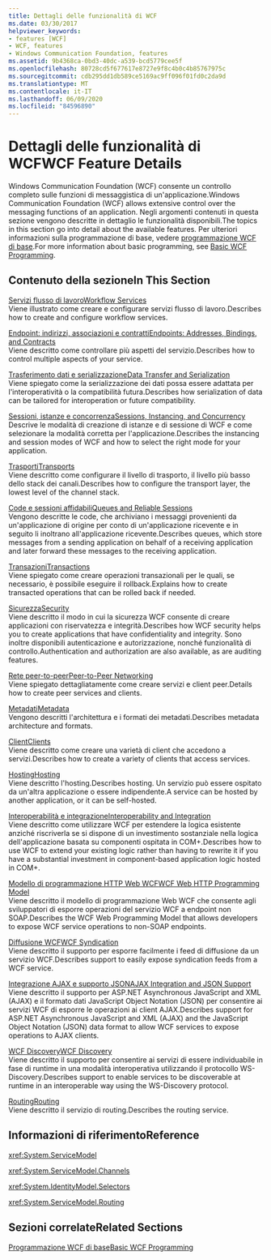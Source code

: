 ```yaml
---
title: Dettagli delle funzionalità di WCF
ms.date: 03/30/2017
helpviewer_keywords:
- features [WCF]
- WCF, features
- Windows Communication Foundation, features
ms.assetid: 9b4368ca-0bd3-40dc-a539-bcd5779cee5f
ms.openlocfilehash: 80728cd5f677617e8727e9f8c4b0c4b85767975c
ms.sourcegitcommit: cdb295dd1db589ce5169ac9ff096f01fd0c2da9d
ms.translationtype: MT
ms.contentlocale: it-IT
ms.lasthandoff: 06/09/2020
ms.locfileid: "84596890"
---
```

# <a name="wcf-feature-details"></a><span data-ttu-id="8ab8f-102">Dettagli delle funzionalità di WCF</span><span class="sxs-lookup"><span data-stu-id="8ab8f-102">WCF Feature Details</span></span>
<span data-ttu-id="8ab8f-103">Windows Communication Foundation (WCF) consente un controllo completo sulle funzioni di messaggistica di un'applicazione.</span><span class="sxs-lookup"><span data-stu-id="8ab8f-103">Windows Communication Foundation (WCF) allows extensive control over the messaging functions of an application.</span></span> <span data-ttu-id="8ab8f-104">Negli argomenti contenuti in questa sezione vengono descritte in dettaglio le funzionalità disponibili.</span><span class="sxs-lookup"><span data-stu-id="8ab8f-104">The topics in this section go into detail about the available features.</span></span> <span data-ttu-id="8ab8f-105">Per ulteriori informazioni sulla programmazione di base, vedere [programmazione WCF di base](../basic-wcf-programming.md).</span><span class="sxs-lookup"><span data-stu-id="8ab8f-105">For more information about basic programming, see [Basic WCF Programming](../basic-wcf-programming.md).</span></span>  
  
## <a name="in-this-section"></a><span data-ttu-id="8ab8f-106">Contenuto della sezione</span><span class="sxs-lookup"><span data-stu-id="8ab8f-106">In This Section</span></span>  
 [<span data-ttu-id="8ab8f-107">Servizi flusso di lavoro</span><span class="sxs-lookup"><span data-stu-id="8ab8f-107">Workflow Services</span></span>](workflow-services.md)  
 <span data-ttu-id="8ab8f-108">Viene illustrato come creare e configurare servizi flusso di lavoro.</span><span class="sxs-lookup"><span data-stu-id="8ab8f-108">Describes how to create and configure workflow services.</span></span>  
  
 [<span data-ttu-id="8ab8f-109">Endpoint: indirizzi, associazioni e contratti</span><span class="sxs-lookup"><span data-stu-id="8ab8f-109">Endpoints: Addresses, Bindings, and Contracts</span></span>](endpoints-addresses-bindings-and-contracts.md)  
 <span data-ttu-id="8ab8f-110">Viene descritto come controllare più aspetti del servizio.</span><span class="sxs-lookup"><span data-stu-id="8ab8f-110">Describes how to control multiple aspects of your service.</span></span>  
  
 [<span data-ttu-id="8ab8f-111">Trasferimento dati e serializzazione</span><span class="sxs-lookup"><span data-stu-id="8ab8f-111">Data Transfer and Serialization</span></span>](data-transfer-and-serialization.md)  
 <span data-ttu-id="8ab8f-112">Viene spiegato come la serializzazione dei dati possa essere adattata per l'interoperatività o la compatibilità futura.</span><span class="sxs-lookup"><span data-stu-id="8ab8f-112">Describes how serialization of data can be tailored for interoperation or future compatibility.</span></span>  
  
 [<span data-ttu-id="8ab8f-113">Sessioni, istanze e concorrenza</span><span class="sxs-lookup"><span data-stu-id="8ab8f-113">Sessions, Instancing, and Concurrency</span></span>](sessions-instancing-and-concurrency.md)  
 <span data-ttu-id="8ab8f-114">Descrive le modalità di creazione di istanze e di sessione di WCF e come selezionare la modalità corretta per l'applicazione.</span><span class="sxs-lookup"><span data-stu-id="8ab8f-114">Describes the instancing and session modes of WCF and how to select the right mode for your application.</span></span>  
  
 [<span data-ttu-id="8ab8f-115">Trasporti</span><span class="sxs-lookup"><span data-stu-id="8ab8f-115">Transports</span></span>](transports.md)  
 <span data-ttu-id="8ab8f-116">Viene descritto come configurare il livello di trasporto, il livello più basso dello stack dei canali.</span><span class="sxs-lookup"><span data-stu-id="8ab8f-116">Describes how to configure the transport layer, the lowest level of the channel stack.</span></span>  
  
 [<span data-ttu-id="8ab8f-117">Code e sessioni affidabili</span><span class="sxs-lookup"><span data-stu-id="8ab8f-117">Queues and Reliable Sessions</span></span>](queues-and-reliable-sessions.md)  
 <span data-ttu-id="8ab8f-118">Vengono descritte le code, che archiviano i messaggi provenienti da un'applicazione di origine per conto di un'applicazione ricevente e in seguito li inoltrano all'applicazione ricevente.</span><span class="sxs-lookup"><span data-stu-id="8ab8f-118">Describes queues, which store messages from a sending application on behalf of a receiving application and later forward these messages to the receiving application.</span></span>  
  
 [<span data-ttu-id="8ab8f-119">Transazioni</span><span class="sxs-lookup"><span data-stu-id="8ab8f-119">Transactions</span></span>](transactions-in-wcf.md)  
 <span data-ttu-id="8ab8f-120">Viene spiegato come creare operazioni transazionali per le quali, se necessario, è possibile eseguire il rollback.</span><span class="sxs-lookup"><span data-stu-id="8ab8f-120">Explains how to create transacted operations that can be rolled back if needed.</span></span>  
  
 [<span data-ttu-id="8ab8f-121">Sicurezza</span><span class="sxs-lookup"><span data-stu-id="8ab8f-121">Security</span></span>](security.md)  
 <span data-ttu-id="8ab8f-122">Viene descritto il modo in cui la sicurezza WCF consente di creare applicazioni con riservatezza e integrità.</span><span class="sxs-lookup"><span data-stu-id="8ab8f-122">Describes how WCF security helps you to create applications that have confidentiality and integrity.</span></span> <span data-ttu-id="8ab8f-123">Sono inoltre disponibili autenticazione e autorizzazione, nonché funzionalità di controllo.</span><span class="sxs-lookup"><span data-stu-id="8ab8f-123">Authentication and authorization are also available, as are auditing features.</span></span>  
  
 [<span data-ttu-id="8ab8f-124">Rete peer-to-peer</span><span class="sxs-lookup"><span data-stu-id="8ab8f-124">Peer-to-Peer Networking</span></span>](peer-to-peer-networking.md)  
 <span data-ttu-id="8ab8f-125">Viene spiegato dettagliatamente come creare servizi e client peer.</span><span class="sxs-lookup"><span data-stu-id="8ab8f-125">Details how to create peer services and clients.</span></span>  
  
 [<span data-ttu-id="8ab8f-126">Metadati</span><span class="sxs-lookup"><span data-stu-id="8ab8f-126">Metadata</span></span>](metadata.md)  
 <span data-ttu-id="8ab8f-127">Vengono descritti l'architettura e i formati dei metadati.</span><span class="sxs-lookup"><span data-stu-id="8ab8f-127">Describes metadata architecture and formats.</span></span>  
  
 [<span data-ttu-id="8ab8f-128">Client</span><span class="sxs-lookup"><span data-stu-id="8ab8f-128">Clients</span></span>](clients.md)  
 <span data-ttu-id="8ab8f-129">Viene descritto come creare una varietà di client che accedono a servizi.</span><span class="sxs-lookup"><span data-stu-id="8ab8f-129">Describes how to create a variety of clients that access services.</span></span>  
  
 [<span data-ttu-id="8ab8f-130">Hosting</span><span class="sxs-lookup"><span data-stu-id="8ab8f-130">Hosting</span></span>](hosting.md)  
 <span data-ttu-id="8ab8f-131">Viene descritto l'hosting.</span><span class="sxs-lookup"><span data-stu-id="8ab8f-131">Describes hosting.</span></span> <span data-ttu-id="8ab8f-132">Un servizio può essere ospitato da un'altra applicazione o essere indipendente.</span><span class="sxs-lookup"><span data-stu-id="8ab8f-132">A service can be hosted by another application, or it can be self-hosted.</span></span>  
  
 [<span data-ttu-id="8ab8f-133">Interoperabilità e integrazione</span><span class="sxs-lookup"><span data-stu-id="8ab8f-133">Interoperability and Integration</span></span>](interoperability-and-integration.md)  
 <span data-ttu-id="8ab8f-134">Viene descritto come utilizzare WCF per estendere la logica esistente anziché riscriverla se si dispone di un investimento sostanziale nella logica dell'applicazione basata su componenti ospitata in COM+.</span><span class="sxs-lookup"><span data-stu-id="8ab8f-134">Describes how to use WCF to extend your existing logic rather than having to rewrite it if you have a substantial investment in component-based application logic hosted in COM+.</span></span>  
  
 [<span data-ttu-id="8ab8f-135">Modello di programmazione HTTP Web WCF</span><span class="sxs-lookup"><span data-stu-id="8ab8f-135">WCF Web HTTP Programming Model</span></span>](wcf-web-http-programming-model.md)  
 <span data-ttu-id="8ab8f-136">Viene descritto il modello di programmazione Web WCF che consente agli sviluppatori di esporre operazioni del servizio WCF a endpoint non SOAP.</span><span class="sxs-lookup"><span data-stu-id="8ab8f-136">Describes the WCF Web Programming Model that allows developers to expose WCF service operations to non-SOAP endpoints.</span></span>  
  
 [<span data-ttu-id="8ab8f-137">Diffusione WCF</span><span class="sxs-lookup"><span data-stu-id="8ab8f-137">WCF Syndication</span></span>](wcf-syndication.md)  
 <span data-ttu-id="8ab8f-138">Viene descritto il supporto per esporre facilmente i feed di diffusione da un servizio WCF.</span><span class="sxs-lookup"><span data-stu-id="8ab8f-138">Describes support to easily expose syndication feeds from a WCF service.</span></span>  
  
 [<span data-ttu-id="8ab8f-139">Integrazione AJAX e supporto JSON</span><span class="sxs-lookup"><span data-stu-id="8ab8f-139">AJAX Integration and JSON Support</span></span>](ajax-integration-and-json-support.md)  
 <span data-ttu-id="8ab8f-140">Viene descritto il supporto per ASP.NET Asynchronous JavaScript and XML (AJAX) e il formato dati JavaScript Object Notation (JSON) per consentire ai servizi WCF di esporre le operazioni ai client AJAX.</span><span class="sxs-lookup"><span data-stu-id="8ab8f-140">Describes support for ASP.NET Asynchronous JavaScript and XML (AJAX) and the JavaScript Object Notation (JSON) data format to allow WCF services to expose operations to AJAX clients.</span></span>  
  
 [<span data-ttu-id="8ab8f-141">WCF Discovery</span><span class="sxs-lookup"><span data-stu-id="8ab8f-141">WCF Discovery</span></span>](wcf-discovery.md)  
 <span data-ttu-id="8ab8f-142">Viene descritto il supporto per consentire ai servizi di essere individuabile in fase di runtime in una modalità interoperativa utilizzando il protocollo WS-Discovery.</span><span class="sxs-lookup"><span data-stu-id="8ab8f-142">Describes support to enable services to be discoverable at runtime in an interoperable way using the WS-Discovery protocol.</span></span>  
  
 [<span data-ttu-id="8ab8f-143">Routing</span><span class="sxs-lookup"><span data-stu-id="8ab8f-143">Routing</span></span>](routing.md)  
 <span data-ttu-id="8ab8f-144">Viene descritto il servizio di routing.</span><span class="sxs-lookup"><span data-stu-id="8ab8f-144">Describes the routing service.</span></span>  
  
## <a name="reference"></a><span data-ttu-id="8ab8f-145">Informazioni di riferimento</span><span class="sxs-lookup"><span data-stu-id="8ab8f-145">Reference</span></span>  
 <xref:System.ServiceModel>  
  
 <xref:System.ServiceModel.Channels>  
  
 <xref:System.IdentityModel.Selectors>  
  
 <xref:System.ServiceModel.Routing>  
  
## <a name="related-sections"></a><span data-ttu-id="8ab8f-146">Sezioni correlate</span><span class="sxs-lookup"><span data-stu-id="8ab8f-146">Related Sections</span></span>  
 [<span data-ttu-id="8ab8f-147">Programmazione WCF di base</span><span class="sxs-lookup"><span data-stu-id="8ab8f-147">Basic WCF Programming</span></span>](../basic-wcf-programming.md)
